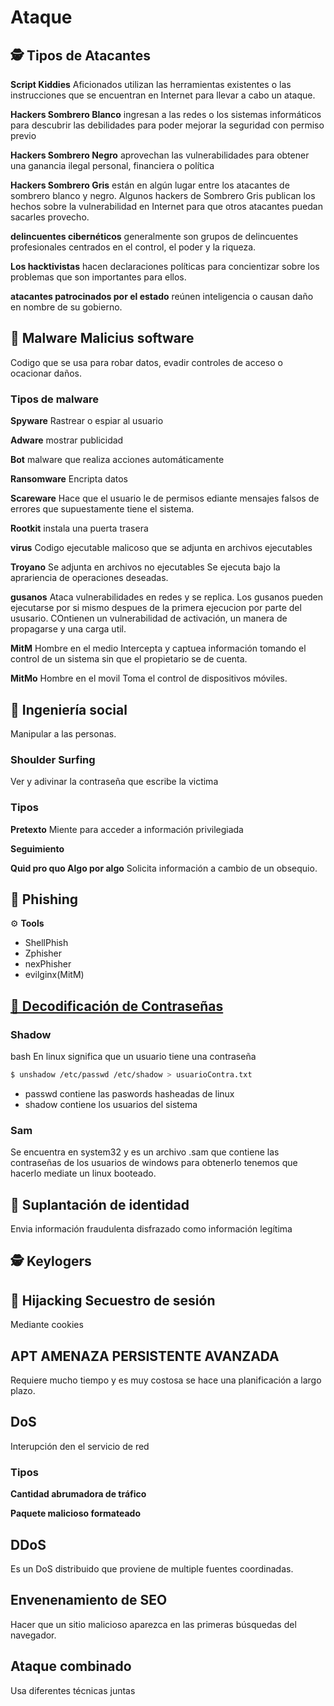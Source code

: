 # Ataque

## 🕵️ Tipos de Atacantes
 
 **Script Kiddies** Aficionados  utilizan las herramientas existentes o las instrucciones que se encuentran en Internet para llevar a cabo un ataque.
 
 **Hackers Sombrero Blanco** ingresan a las redes o los sistemas informáticos para descubrir las debilidades para poder mejorar la seguridad con permiso previo
 
**Hackers Sombrero Negro** aprovechan las vulnerabilidades para obtener una ganancia ilegal personal, financiera o política
  
**Hackers Sombrero Gris** están en algún lugar entre los atacantes de sombrero blanco y negro. Algunos hackers de Sombrero Gris publican los hechos sobre la vulnerabilidad en Internet para que otros atacantes puedan sacarles provecho.

 **delincuentes cibernéticos** generalmente son grupos de delincuentes profesionales centrados en el control, el poder y la riqueza.
 
 **Los hacktivistas** hacen declaraciones políticas para concientizar sobre los problemas que son importantes para ellos.
 
  **atacantes patrocinados por el estado** reúnen inteligencia o causan daño en nombre de su gobierno.

 ## 🐛 Malware Malicius software
 
 Codigo que se usa para robar datos, evadir controles de acceso o ocacionar daños.
 
 ### Tipos de malware
 
 **Spyware** Rastrear o espiar al usuario
 
 **Adware** mostrar publicidad
 
 **Bot** malware que realiza acciones automáticamente
 
 **Ransomware** Encripta datos
 
 **Scareware** Hace que el usuario le de permisos ediante mensajes falsos de errores que supuestamente tiene el sistema.
 
 **Rootkit** instala una puerta trasera
 
 **virus** Codigo ejecutable malicoso que se adjunta en archivos ejecutables
 
 **Troyano** Se adjunta en archivos no ejecutables Se ejecuta bajo la aprariencia de operaciones deseadas.
 
 **gusanos** Ataca vulnerabilidades en redes y se replica. Los gusanos pueden ejecutarse por si mismo despues de la primera ejecucion por parte del ususario. COntienen un vulnerabilidad de activación, un manera de propagarse y una carga util.
 
 **MitM** Hombre en el medio Intercepta y captuea información tomando el control de un sistema sin que el propietario se de cuenta.
 
 **MitMo** Hombre en el movil Toma el control de dispositivos móviles.
 
 
 ## 🦊 Ingeniería social
 
 Manipular a las personas.
 
 ### Shoulder Surfing 
 
 Ver y adivinar la contraseña que escribe la victima
 
 ### Tipos
 
 **Pretexto** Miente para acceder a información privilegiada
 
 **Seguimiento**
 
 **Quid pro quo Algo por algo** Solicita información a cambio de un obsequio.
  
 
 ## 🦈 Phishing
 
 ⚙️ **Tools**
 
 - ShellPhish
 - Zphisher
 - nexPhisher
 - evilginx(MitM)
 
 
 
 
 ## [🔐 Decodificación de Contraseñas](https://github.com/jhonPariona/_learn-cyber-security/blob/master/contrase%C3%B1as.md#contrase%C3%B1as)
 
 ### Shadow
 
 bash En linux significa que un usuario tiene una contraseña
 
 ```bash
 $ unshadow /etc/passwd /etc/shadow > usuarioContra.txt
 ```
 
 - passwd contiene las paswords hasheadas de linux
 - shadow contiene los usuarios del sistema
 
 ### Sam
 
 Se encuentra en system32 y es un archivo .sam que contiene las contraseñas de los usuarios de windows para obtenerlo tenemos que hacerlo mediate un linux booteado.


## 🎩 Suplantación de identidad

Envia información fraudulenta disfrazado como información legítima

## 🕵️ Keylogers

## 🧽 Hijacking Secuestro de sesión

Mediante cookies

## APT AMENAZA PERSISTENTE AVANZADA

Requiere mucho tiempo y es muy costosa se hace una planificación a largo plazo.

## DoS

Interupción den el servicio de red

### Tipos

**Cantidad abrumadora de tráfico**

**Paquete malicioso formateado**

## DDoS

Es un DoS distribuido que proviene de multiple fuentes coordinadas.

## Envenenamiento de SEO

Hacer que un sitio malicioso aparezca en las primeras búsquedas del navegador.

## Ataque combinado

Usa diferentes técnicas juntas
